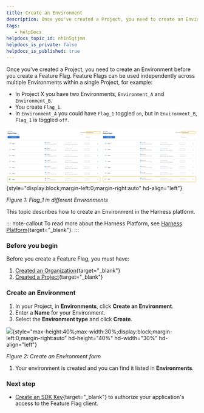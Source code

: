 ```yaml
---
title: Create an Environment
description: Once you've created a Project, you need to create an Environment before you create a Feature Flag. Feature Flags can be used independently across multiple Environments within a single Project, for ex…
tags: 
   - helpDocs
helpdocs_topic_id: nh1n5qtjmm
helpdocs_is_private: false
helpdocs_is_published: true
---
```


Once you\'ve created a Project, you need to create an Environment before
you create a Feature Flag. Feature Flags can be used independently
across multiple Environments within a single Project, for example:

-   In Project X you have two Environments, `Environment_A` and
    `Environment_B`.
-   You create `Flag_1`.
-   In `Environment_A` you could have `Flag_1` toggled `on`, but in
    `Environment_B`, `Flag_1` is toggled `off`.

![](./static/create-an-environment-00.png){style="display:block;margin-left:0;margin-right:auto"
hd-align="left"}

*Figure 1: Flag_1 in different Environments*

This topic describes how to create an Environment in the Harness
platform. 

::: note-callout
To read more about the Harness Platform, see [Harness
Platform](https://harness.helpdocs.io/category/3fso53aw1u-howto-general){target="_blank"}.
:::

### Before you begin

Before you create a Feature Flag, you must have:

1.  [Created an
    Organization](https://docs.harness.io/article/36fw2u92i4-create-an-organization){target="_blank"}
2.  [Created a
    Project](create-a-project.md){target="_blank"}

### Create an Environment

1.  In your Project, in **Environments**, click **Create an
    Environment**.
2.  Enter a **Name** for your Environment.
3.  Select the **Environment type** and click **Create**.

![](https://files.helpdocs.io/kw8ldg1itf/articles/1j7pdkqh7j/1657791107725/snsf-vsm-3-a-7-x-3-ybi-1-zly-djz-9-wsq-t-4-m-1-ddid-1-m-omofj-av-7-k-e-8-urw-az-9-xrsh-c-8-g-1-fb-kg-mc-q-b-m-3-qnc-ogmiidj-9-id-ifl-dji-kfr-6-wmeb-4-x-s-di-7-aw-mu-ja-34-hc-kr-1-b-3-zyd-w-0-zxx-p-8-se-3-h-4-o-7-pnpk-q){style="max-height:40%;max-width:30%;display:block;margin-left:0;margin-right:auto"
hd-height="40%" hd-width="30%" hd-align="left"}

*Figure 2: Create an Environment form*

1.  Your environment is created and you can find it listed in
    **Environments**.

### Next step

-   [Create an SDK
    Key](create-an-sdk-key.md){target="_blank"} to
    authorize your application\'s access to the Feature Flag client.

